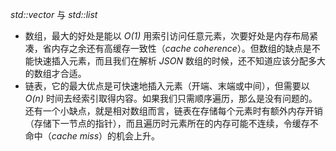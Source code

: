 *std::vector* 与 *std::list*

- 数组，最大的好处是能以 *O(1)* 用索引访问任意元素，次要好处是内存布局紧凑，省内存之余还有高缓存一致性（*cache coherence*）。但数组的缺点是不能快速插入元素，而且我们在解析 *JSON* 数组的时候，还不知道应该分配多大的数组才合适。
- 链表，它的最大优点是可快速地插入元素（开端、末端或中间），但需要以 *O(n)* 时间去经索引取得内容。如果我们只需顺序遍历，那么是没有问题的。还有一个小缺点，就是相对数组而言，链表在存储每个元素时有额外内存开销（存储下一节点的指针），而且遍历时元素所在的内存可能不连续，令缓存不命中（*cache miss*）的机会上升。